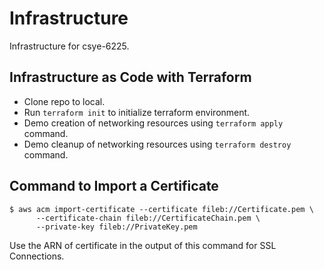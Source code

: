 # Infrastructure
Infrastructure for csye-6225.

## Infrastructure as Code with Terraform
* Clone repo to local.
* Run `terraform init` to initialize terraform environment.
* Demo creation of networking resources using `terraform apply` command.
* Demo cleanup of networking resources using `terraform destroy` command.

## Command to Import a Certificate
```
$ aws acm import-certificate --certificate fileb://Certificate.pem \
      --certificate-chain fileb://CertificateChain.pem \
      --private-key fileb://PrivateKey.pem 	
```
Use the ARN of certificate in the output of this command for SSL Connections.